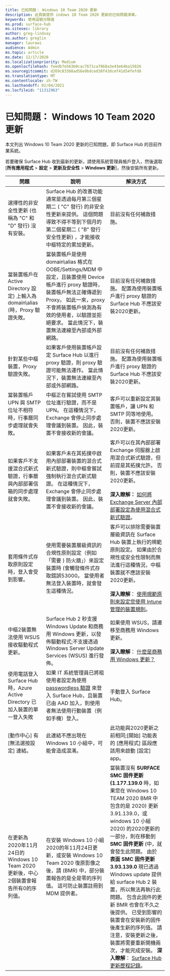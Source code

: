 ```yaml
---
title: 已知問題： Windows 10 Team 2020 更新
description: 此頁面提供 indows 10 Team 2020 更新的已知問題清單。
keywords: 使用逗號分隔值
ms.prod: surface-hub
ms.sitesec: library
author: greg-lindsay
ms.author: greglin
manager: laurawi
audience: Admin
ms.topic: article
ms.date: 12/17/2020
ms.localizationpriority: Medium
ms.openlocfilehash: feedb7e563b0cac7671ca7868a3e43e64ba15026
ms.sourcegitcommit: d269c83368ad56e9bdced38f43dcef41d54fefd8
ms.translationtype: MT
ms.contentlocale: zh-TW
ms.lasthandoff: 02/04/2021
ms.locfileid: "11312963"
---
```

# 已知問題： Windows 10 Team 2020 更新 

本文列出 Windows 10 Team 2020 更新的已知問題，即 Surface Hub 的目前作業系統。

若要確保 Surface Hub 收到最新的更新，請使用系統管理員帳戶登入，然後選取 [**所有應用程式**  >  **設定**  >  **更新及安全性**  >  **Windows 更新**]，然後安裝所有更新。




| 問題                                                                                                   | 說明                                                                                                                                                                                                                                                                                                                                                                                                                             | 解決方式                                                                                                                                                                                                                                                                                                                                                                                                                                                                                                                            |
| ----------------------------------------------------------------------------------------------------------- | ------------------------------------------------------------------------------------------------------------------------------------------------------------------------------------------------------------------------------------------------------------------------------------------------------------------------------------------------------------------------------------------------------------------------------------------- | ------------------------------------------------------------------------------------------------------------------------------------------------------------------------------------------------------------------------------------------------------------------------------------------------------------------------------------------------------------------------------------------------------------------------------------------------------------------------------------------------------------------------------------- |
| 選擇性的非安全性更新 (也稱為 "C" 和 "D" 發行) 沒有安裝。            | Surface Hub 的改善功能通常是透過每月第三個星期二 ( "C" 發行) 的非安全性更新來提供。 這個問題導致不得不等到下個月的第二個星期二 ( "B" 發行安全性更新) ，才能接收中樞特定的累加更新。 | 目前沒有任何補救措施。                                                                                                                                                                                                                                                                                                                                     |
| 當裝置帳戶在 Active Directory 設定) 上輸入為 domain\alias (時，Proxy 驗證失敗。            | 當裝置帳戶是使用 domain\alias 格式在 OOBE/Settings/MDM 中設定，且裝置使用 Device 帳戶進行 proxy 驗證時，裝置帳戶無法正確傳遞到 Proxy。 如此一來，proxy 不會將裝置帳戶偵測為有效的使用者，以驗證並拒絕要求。 當此情況下，裝置無法連線至內部或外部網路。 | 目前沒有任何補救措施。 配置為使用裝置帳戶進行 proxy 驗證的 Surface Hub 不應該安裝2020更新。                                                                                                                                                                                                                                                                                                                                                                                                |
| 針對某些中樞裝置，Proxy 驗證失敗。                                                                        | 如果客戶使用裝置帳戶設定 Surface Hub 以進行 proxy 驗證，則 proxy 驗證可能無法運作。 當此情況下，裝置無法連線至內部或外部網路。                                                                                                                                                                                                                                       | 目前沒有任何補救措施。 配置為使用裝置帳戶進行 proxy 驗證的 Surface Hub 不應該安裝2020更新。                                                                                                                                                                                                                                                                                                                                                                                                |
| 當裝置帳戶 UPN 與 SMTP 位址不相符時，行事曆同步處理就會失敗。                                                                        | 中樞正在嘗試使用 SMTP 位址進行驗證，而不是 UPN。 在這種情況下，Exchange 會停止同步處理會議到裝置。 因此，裝置不會接收新的會議。                                                                                                                                                                                                                                       | 客戶可以重新設定其裝置帳戶，讓 UPN 和 SMTP 同等地使用。 否則，裝置不應該安裝2020更新。                                                                                                                                                                                                                                                                                                                                                                                                 |
| 如果客戶不支援混合式新式驗證，行事曆與內部部署信箱的同步處理就會失敗。   | 如果客戶未在其拓撲中啟用內部部署裝置的混合式新式驗證，則中樞會嘗試強制執行混合式新式驗證。 在這種情況下，Exchange 會停止同步處理會議到裝置。 因此，裝置不會接收新的會議。                                                                                                                                        | 客戶可以在其內部部署 Exchange 伺服器上啟用混合式新式驗證，但前提是其拓撲允許。 否則，裝置不應該安裝2020更新。<br> <br>**深入瞭解：** [如何將 Exchange Server 內部部署設定為使用混合式新式驗證](https://docs.microsoft.com/microsoft-365/enterprise/configure-exchange-server-for-hybrid-modern-authentication)。                                                                                                |
| 套用條件式存取原則設定時，登入會受到影響。                                    | 使用需要裝置層級資訊的合規性原則設定（例如「需要 ) 防火牆」）來設定裝置時 (會觸發條件式存取錯誤53000。 當使用者無法登入裝置時，就會發生這種情況。                                                                                                                                                                                                 | 客戶可以排除需要裝置層級資訊在 Surface Hub 裝置上執行的規範原則設定。 如果由於合規性或安全性限制而無法進行這種情況，中樞裝置就不應該安裝2020更新。<br> <br>**深入瞭解**： [使用規範原則來設定您使用 Intune 管理的裝置規則](https:/docs.microsoft.com/mem/intune/protect/device-compliance-get-started)。 |
| 中樞2裝置無法使用 WSUS 接收驅動程式更新。                                             | Surface Hub 2 秒支援 Windows Update 和商務用 Windows 更新，以發佈驅動程式;不支援透過 Windows Server Update Services (WSUS) 進行發佈。                                                                                                                                                                                                                                                                      | 如果使用 WSUS，請遷移至商務用 Windows 更新。<br> <br>**深入瞭解**： [什麼是商務用 Windows 更新？](https://docs.microsoft.com/windows/deployment/update/waas-manage-updates-wufb)                                                                                                                                                                                                                                                                                                                            |
| 使用電話登入 Surface Hub 時，Azure Active Directory 已加入裝置的單一登入失敗 | 如果 IT 系統管理員已將租使用者設定為使用 [passwordless 驗證](surface-hub-2s-phone-authenticate.md) 來登入 Surface Hub，且裝置已由 AAD 加入，則使用者無法使用行動裝置（例如手機）登入。                                                                                                       | 手動登入 Surface Hub。                                                                                                                                                                                                                                                                                                                                                                                                                                                                                                      |
| [動作中心] 有 [無法選按設定] 連結。 | 此連結不應出現在 Windows 10 小組中，可能會造成混淆。   | 此功能與2020更新之前相同;[開始] 功能表的 [應用程式] 區段應該用來啟動 [設定] app。    |
| 在更新為2020年11月24日的 Windows 10 Team 2020 更新後，中心2個裝置會報告所有0的序列值。 | 在安裝 Windows 10 小組2020的年11月24日更新，或安裝 Windows 10 Team 2020 復原影像之後，請 (BMR) 中，部分裝置報告的是全是零的序列值。 這可防止裝置註冊到 MDM 提供者。  | 當裝置沒有 **SURFACE SMC 固件更新 (1.177.139.0** 時，如果您在 Windows 10 TEAM 2020 BMR 中包含的是 2020) 更新3.91.139.0，或 windows 10 小組 2020) 的2020更新的一部分，則在移動到 **SMC 固件更新** (中，就會發生此問題。 由於 **表面 SMC 固件更新 3.93.139.0** 現已透過 Windows update 提供給 surface Hub 2 裝置，所以無法再執行此問題。 包含此固件的更新 BMR 也會在不久之後提供。 已受到影響的裝置會在安裝新的固件後產生新的序列值。 請注意，安裝更新之後，裝置將需要重新開機兩次，才能完成安裝。 **深入瞭解**： [Surface Hub 更新歷程記錄](surface-hub-update-history.md)。 |
